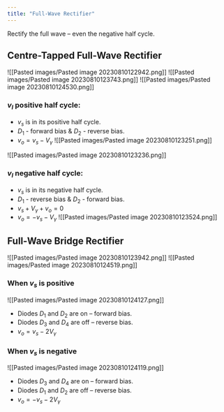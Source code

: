 ```yaml
---
title: "Full-Wave Rectifier"
---
```

Rectify the full wave – even the negative half cycle.
## Centre-Tapped Full-Wave Rectifier
![[Pasted images/Pasted image 20230810122942.png]]
![[Pasted images/Pasted image 20230810123743.png]]
![[Pasted images/Pasted image 20230810124530.png]]
### $v_I$ positive half cycle: 
- $v_s$ is in its positive half cycle.
- $D_1$ - forward bias & $D_2$ - reverse bias.
- $v_o = v_s - V_\gamma$
![[Pasted images/Pasted image 20230810123251.png]]

![[Pasted images/Pasted image 20230810123236.png]]
### $v_I$ negative half cycle: 
- $v_s$ is in its negative half cycle.
- $D_1$ - reverse bias & $D_2$ - forward bias.
- $v_s + V_\gamma + v_o = 0$
- $v_o = -v_s - V_\gamma$
![[Pasted images/Pasted image 20230810123524.png]]

## Full-Wave Bridge Rectifier
![[Pasted images/Pasted image 20230810123942.png]]
![[Pasted images/Pasted image 20230810124519.png]]
### When $v_s$ is positive
![[Pasted images/Pasted image 20230810124127.png]]
- Diodes $D_1$ and $D_2$ are on – forward bias.
- Diodes $D_3$ and $D_4$ are off – reverse bias.
- $v_o = v_s - 2V_\gamma$
### When $v_s$ is negative
![[Pasted images/Pasted image 20230810124119.png]]
- Diodes $D_3$ and $D_4$ are on – forward bias.
- Diodes $D_1$ and $D_2$ are off – reverse bias.
- $v_o = -v_s - 2V_\gamma$

